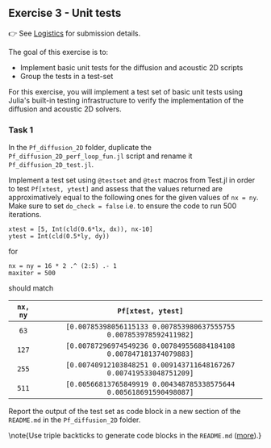 <!--This file was generated, do not modify it.-->
## Exercise 3 - **Unit tests**

👉 See [Logistics](/logistics/#submission) for submission details.

The goal of this exercise is to:
- Implement basic unit tests for the diffusion and acoustic 2D scripts
- Group the tests in a test-set

For this exercise, you will implement a test set of basic unit tests using Julia's built-in testing infrastructure to verify the implementation of the diffusion and acoustic 2D solvers.

### Task 1

In the `Pf_diffusion_2D` folder, duplicate the `Pf_diffusion_2D_perf_loop_fun.jl` script and rename it `Pf_diffusion_2D_test.jl`.

Implement a test set using `@testset` and `@test` macros from Test.jl in order to test `Pf[xtest, ytest]` and assess that the values returned are approximatively equal to the following ones for the given values of `nx = ny`. Make sure to set `do_check = false` i.e. to ensure the code to run 500 iterations.

````julia:ex1
xtest = [5, Int(cld(0.6*lx, dx)), nx-10]
ytest = Int(cld(0.5*ly, dy))
````

for

````julia:ex2
nx = ny = 16 * 2 .^ (2:5) .- 1
maxiter = 500
````

should match

| `nx, ny` | `Pf[xtest, ytest]`                                                |
|:--------:|:-----------------------------------------------------------------:|
|  `63`    | `[0.00785398056115133 0.007853980637555755 0.007853978592411982]` |
| `127`    | `[0.00787296974549236 0.007849556884184108 0.007847181374079883]` |
| `255`    | `[0.00740912103848251 0.009143711648167267 0.007419533048751209]` |
| `511`    | `[0.00566813765849919 0.004348785338575644 0.005618691590498087]` |

Report the output of the test set as code block in a new section of the `README.md` in the `Pf_diffusion_2D` folder.

\note{Use triple backticks to generate code blocks in the `README.md` ([more](https://www.markdownguide.org/extended-syntax/#fenced-code-blocks)).}

